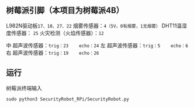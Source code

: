 ## 树莓派引脚（本项目为树莓派4B）

L982N驱动板`17、18、27、22`
烟雾传感器：`4（5V，0有烟雾，1无烟雾）`
DHT11温湿度传感器： `25`
火灾检测（火焰传感器）：`12`

中 超声波传感器：`trig：23    echo：24`
左 超声波传感器：`trig：5    echo：6`
右 超声波传感器：`trig：19    echo：26`

## 运行

树莓派终端输入

```shell
sudo python3 SecurityRobot_RPi/SecurityRobot.py
```

